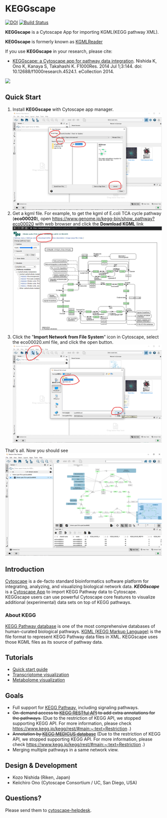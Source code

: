# KEGGscape
[![DOI](https://zenodo.org/badge/3998431.svg)](https://zenodo.org/badge/latestdoi/3998431)
[![Build Status](https://travis-ci.org/idekerlab/KEGGscape.svg?branch=master)](https://travis-ci.org/idekerlab/KEGGscape)

**KEGGscape** is a Cytoscape App for importing KGML(KEGG pathway XML).

**KEGGscape** is formerly known as [KGMLReader](https://github.com/idekerlab/kgmlreader/tree/2.x)

If you use **KEGGscape** in your research, please cite:

* [KEGGscape: a Cytoscape app for pathway data integration](http://www.ncbi.nlm.nih.gov/pmc/articles/PMC4141640/). Nishida K, Ono K, Kanaya S, Takahashi K. F1000Res. 2014 Jul 1;3:144. doi: 10.12688/f1000research.4524.1. eCollection 2014.

![](http://cl.ly/XbMZ/keggscape.png)

## Quick Start

1. Install **KEGGscape** with Cytoscape app manager. ![](./docs/images/appmanagerKEGGscape.png)
2. Get a kgml file. For example, to get the kgml of E.coli TCA cycle pathway (**eco00020**), open https://www.genome.jp/kegg-bin/show_pathway?eco00020 with web browser and click the **Download KGML** link ![](./docs/images/downloadKGML.png)
3. Click the "**Import Network from File System**" icon in Cytoscape, select the eco00020.xml file, and click the open button. ![](./docs/images/icon2select2open.png)

That's all. Now you should see ![](./docs/images/ecoliTCA.png)

## Introduction
[Cytoscape](http://www.cytoscape.org/) is a de-facto standard bioinformatics software platform for integrating, analyzing, and visualizing biological network data.
__*KEGGscape*__ is a [Cytoscape App](http://apps.cytoscape.org/apps/keggscape) to import KEGG Pathway data to Cytoscape.
KEGGscape users can use powerful Cytoscape core features to visualize additional (experimental) data sets on top of KEGG pathways.

### About KEGG

[KEGG Pathway database](http://www.genome.jp/kegg/pathway.html) is one of the most comprehensive databases of human-curated biological pathways.
[KGML (KEGG Markup Language)](http://www.kegg.jp/kegg/xml/) is the file format to represent KEGG Pathway data files in XML.
KEGGscape uses those KGML files as its source of pathway data.

## Tutorials
 - [Quick start guide](https://github.com/idekerlab/KEGGscape/wiki/Quick-Start-Guide)
 - [Transcriptome visualization](https://github.com/idekerlab/KEGGscape/wiki/How-to-duplicate-the-process-in-F1000research-article)
 - [Metabolome visualization](https://github.com/idekerlab/KEGGscape/wiki/Visualizing-Time-Series-Metabolome-Profiles)

## Goals
* Full support for [KEGG Pathway](http://www.genome.jp/kegg/pathway.html), including signaling pathways.
* ~~On-demand access to [KEGG RESTful API](http://www.kegg.jp/kegg/rest/keggapi.html) to add extra annotations for the pathways.~~ (Due to the restriction of KEGG API, we stopped supporting KEGG API. For more information, please check https://www.kegg.jp/kegg/rest/#main:~:text=Restriction .)
* ~~Annotation by [KEGG MEDICUS database](http://www.kegg.jp/kegg/rest/keggapi2.html)~~ (Due to the restriction of KEGG API, we stopped supporting KEGG API. For more information, please check https://www.kegg.jp/kegg/rest/#main:~:text=Restriction .)
* Merging multiple pathways in a same network view.

## Design & Development
* Kozo Nishida (Riken, Japan)
* Keiichiro Ono (Cytoscape Consortium / UC, San Diego, USA)

## Questions?
Please send them to [cytoscape-helpdesk](https://groups.google.com/forum/#!forum/cytoscape-helpdesk).
